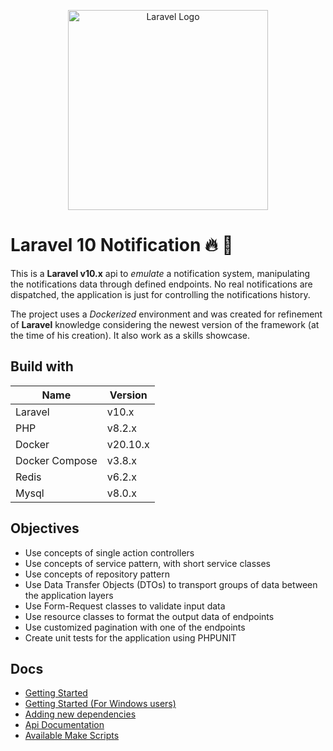 <p align="center">
  <a href="https://laravel.com" target="blank"><img src="https://raw.githubusercontent.com/laravel/art/master/logo-lockup/5%20SVG/2%20CMYK/1%20Full%20Color/laravel-logolockup-cmyk-red.svg" width="320" alt="Laravel Logo" /></a>
</p>

# Laravel 10 Notification  🔥 🚀

This is a **Laravel v10.x** api to *emulate* a notification system, manipulating the notifications data through defined endpoints. No real notifications are dispatched, the application is just for controlling the notifications history.

The project uses a *Dockerized* environment and was created for refinement of **Laravel** knowledge considering the newest version of the framework (at the time of his creation). It also work as a skills showcase.

## Build with

| Name       | Version  |
| ---------- | -------- |
| Laravel | v10.x |
| PHP | v8.2.x |
| Docker | v20.10.x |
| Docker Compose | v3.8.x |
| Redis | v6.2.x |
| Mysql | v8.0.x |

## Objectives

- Use concepts of single action controllers
- Use concepts of service pattern, with short service classes
- Use concepts of repository pattern
- Use Data Transfer Objects (DTOs) to transport groups of data between the application layers
- Use Form-Request classes to validate input data
- Use resource classes to format the output data of endpoints
- Use customized pagination with one of the endpoints
- Create unit tests for the application using PHPUNIT

## Docs

* [Getting Started](./documentations/getting_started.md)
* [Getting Started (For Windows users)](./documentations/getting_started_for_windows.md)
* [Adding new dependencies](./documentations/adding_new_dependencies.md)
* [Api Documentation](./documentations/api-documentation.md)
* [Available Make Scripts](./documentations/available_make_scripts.md)
